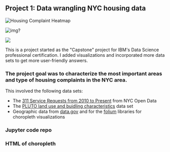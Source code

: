 ## Project 1: Data wrangling NYC housing data

![Housing Complaint Heatmap](https://github.com/dougfaust/Portfolio/images/NYC_complaint_heatmap.jpg)

![img?](https://github.com/dougfaust/Portfolio/blob/master/images/NYC_complaint_heatmap.jpg)

<img src="https://github.com/dougfaust/Portfolio/blob/master/images/NYC_complaint_heatmap.jpg">

This is a project started as the "Capstone" project for IBM's Data Science professional certification.  I added visualizations and incorporated more data sets to get more user-friendly answers.

### The project goal was to characterize the most important areas and type of housing complaints in the NYC area.

This involved the following data sets:
- The [311 Service Requests from 2010 to Present](https://data.cityofnewyork.us/Social-Services/311-Service-Requests-from-2010-to-Present/erm2-nwe9) from NYC Open Data
- The [PLUTO land use and buidling characteristics](https://www1.nyc.gov/site/planning/data-maps/open-data/dwn-pluto-mappluto.page) data set
- Geographic data from [data.gov](https://catalog.data.gov/dataset/zip-codes-zipcodes) and for the [folium](https://python-visualization.github.io/folium/) libraries for choropleth visualizations

### Jupyter code repo
### HTML of choropleth
